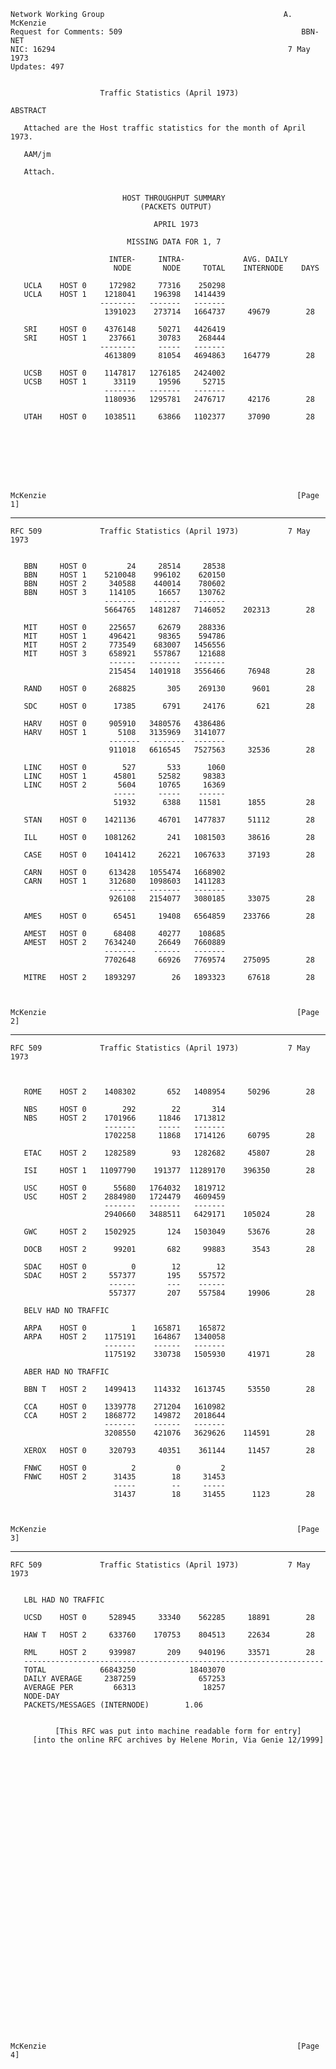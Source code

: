     Network Working Group                                        A. McKenzie
    Request for Comments: 509                                        BBN-NET
    NIC: 16294                                                    7 May 1973
    Updates: 497


                        Traffic Statistics (April 1973)

    ABSTRACT

       Attached are the Host traffic statistics for the month of April 1973.

       AAM/jm

       Attach.


                             HOST THROUGHPUT SUMMARY
                                 (PACKETS OUTPUT)

                                    APRIL 1973

                              MISSING DATA FOR 1, 7

                          INTER-     INTRA-             AVG. DAILY
                           NODE       NODE     TOTAL    INTERNODE    DAYS

       UCLA    HOST 0     172982     77316    250298
       UCLA    HOST 1    1218041    196398   1414439
                        --------   -------   -------
                         1391023    273714   1664737     49679        28

       SRI     HOST 0    4376148     50271   4426419
       SRI     HOST 1     237661     30783    268444
                        --------     -----   -------
                         4613809     81054   4694863    164779        28

       UCSB    HOST 0    1147817   1276185   2424002
       UCSB    HOST 1      33119     19596     52715
                         -------   -------   -------
                         1180936   1295781   2476717     42176        28

       UTAH    HOST 0    1038511     63866   1102377     37090        28








    McKenzie                                                        [Page 1]

------------------------------------------------------------------------

``` newpage
RFC 509             Traffic Statistics (April 1973)           7 May 1973


   BBN     HOST 0         24     28514     28538
   BBN     HOST 1    5210048    996102    620150
   BBN     HOST 2     340588    440014    780602
   BBN     HOST 3     114105     16657    130762
                     -------    ------    ------
                     5664765   1481287   7146052    202313        28

   MIT     HOST 0     225657     62679    288336
   MIT     HOST 1     496421     98365    594786
   MIT     HOST 2     773549    683007   1456556
   MIT     HOST 3     658921    557867    121688
                      ------   -------   -------
                      215454   1401918   3556466     76948        28

   RAND    HOST 0     268825       305    269130      9601        28

   SDC     HOST 0      17385      6791     24176       621        28

   HARV    HOST 0     905910   3480576   4386486
   HARV    HOST 1       5108   3135969   3141077
                      -------   -------  -------
                      911018   6616545   7527563     32536        28

   LINC    HOST 0        527       533      1060
   LINC    HOST 1      45801     52582     98383
   LINC    HOST 2       5604     10765     16369
                       -----     -----    ------
                       51932      6388    11581      1855         28

   STAN    HOST 0    1421136     46701   1477837     51112        28

   ILL     HOST 0    1081262       241   1081503     38616        28

   CASE    HOST 0    1041412     26221   1067633     37193        28

   CARN    HOST 0     613428   1055474   1668902
   CARN    HOST 1     312680   1098603   1411283
                      ------   -------   -------
                      926108   2154077   3080185     33075        28

   AMES    HOST 0      65451     19408   6564859    233766        28

   AMEST   HOST 0      68408     40277    108685
   AMEST   HOST 2    7634240     26649   7660889
                     -------    ------   -------
                     7702648     66926   7769574    275095        28

   MITRE   HOST 2    1893297        26   1893323     67618        28



McKenzie                                                        [Page 2]
```

------------------------------------------------------------------------

``` newpage
RFC 509             Traffic Statistics (April 1973)           7 May 1973



   ROME    HOST 2    1408302       652   1408954     50296        28

   NBS     HOST 0        292        22       314
   NBS     HOST 2    1701966     11846   1713812
                     -------     -----   -------
                     1702258     11868   1714126     60795        28

   ETAC    HOST 2    1282589        93   1282682     45807        28

   ISI     HOST 1   11097790    191377  11289170    396350        28

   USC     HOST 0      55680   1764032   1819712
   USC     HOST 2    2884980   1724479   4609459
                     -------   -------   -------
                     2940660   3488511   6429171    105024        28

   GWC     HOST 2    1502925       124   1503049     53676        28

   DOCB    HOST 2      99201       682     99883      3543        28

   SDAC    HOST 0          0        12        12
   SDAC    HOST 2     557377       195    557572
                      ------       ---    ------
                      557377       207    557584     19906        28

   BELV HAD NO TRAFFIC

   ARPA    HOST 0          1    165871    165872
   ARPA    HOST 2    1175191    164867   1340058
                     -------    ------   -------
                     1175192    330738   1505930     41971        28

   ABER HAD NO TRAFFIC

   BBN T   HOST 2    1499413    114332   1613745     53550        28

   CCA     HOST 0    1339778    271204   1610982
   CCA     HOST 2    1868772    149872   2018644
                     -------    ------   -------
                     3208550    421076   3629626    114591        28

   XEROX   HOST 0     320793     40351    361144     11457        28

   FNWC    HOST 0          2         0         2
   FNWC    HOST 2      31435        18     31453
                       -----        --     -----
                       31437        18     31455      1123        28



McKenzie                                                        [Page 3]
```

------------------------------------------------------------------------

``` newpage
RFC 509             Traffic Statistics (April 1973)           7 May 1973


   LBL HAD NO TRAFFIC

   UCSD    HOST 0     528945     33340    562285     18891        28

   HAW T   HOST 2     633760    170753    804513     22634        28

   RML     HOST 2     939987       209    940196     33571        28
   -------------------------------------------------------------------
   TOTAL            66843250            18403070
   DAILY AVERAGE     2387259              657253
   AVERAGE PER         66313               18257
   NODE-DAY
   PACKETS/MESSAGES (INTERNODE)        1.06


          [This RFC was put into machine readable form for entry]
     [into the online RFC archives by Helene Morin, Via Genie 12/1999]


































McKenzie                                                        [Page 4]
```
